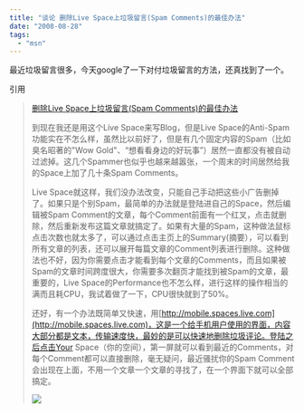 ```yaml
---
title: "谈论 删除Live Space上垃圾留言(Spam Comments)的最佳办法"
date: "2008-08-28"
tags: 
  - "msn"
---
```


最近垃圾留言很多，今天google了一下对付垃圾留言的方法，还真找到了一个。  

引用

> [删除Live Space上垃圾留言(Spam Comments)的最佳办法](http://morganchengmo.spaces.live.com/blog/cns!9950CE918939932E!3061.entry)  
> 
> 到现在我还是用这个Live Space来写Blog，但是Live Space的Anti-Spam功能实在不怎么样，虽然比以前好了，但是有几个固定内容的Spam（比如臭名昭著的"Wow Gold"、“想看看身边的好玩事”）居然一直都没有被自动过滤掉。这几个Spammer也似乎也越来越嚣张，一个周末的时间居然给我的Space上加了几十条Spam Comments。
> 
> Live Space就这样，我们没办法改变，只能自己手动把这些小广告删掉了。如果只是个别Spam，最简单的办法就是登陆进自己的Space，然后编辑被Spam Comment的文章，每个Comment前面有一个红叉，点击就删除，然后重新发布这篇文章就搞定了。如果有大量的Spam，这种做法鼠标点击次数也就太多了，可以通过点击主页上的Summary(摘要），可以看到所有文章的列表，还可以展开每篇文章的Comment列表进行删除。这种做法也不好，因为你需要点击才能看到每个文章的Comments，而且如果被Spam的文章时间跨度很大，你需要多次翻页才能找到被Spam的文章，最重要的，Live Space的Performance也不怎么样，进行这样的操作相当的满而且耗CPU，我试着做了一下，CPU很快就到了50%。
> 
> 还好，有一个办法既简单又快速，用[http://mobile.spaces.live.com](http://mobile.spaces.live.com)，这是一个给手机用户使用的界面，内容大部分都是文本，传输速度快，最妙的是可以快速地删除垃圾评论。登陆之后点击Your Space（你的空间），第一屏就可以看到最近的Comments，对每个Comment都可以直接删除，毫无疑问，最近骚扰你的Spam Comment会出现在上面，不用一个文章一个文章的寻找了，在一个界面下就可以全部搞定。
> 
> ![](http://byfiles.storage.msn.com/y1pSqA6uyZos3eUytye7od0UDJZsT3Uczkv8OwLPtRGoaI70IzK6AoodS8zZ6Nz1HuF)
